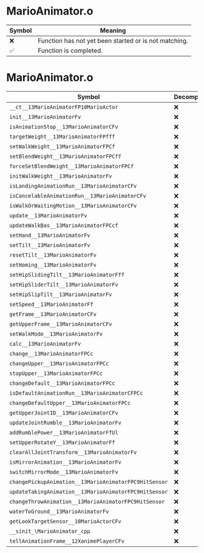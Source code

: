 # MarioAnimator.o
| Symbol | Meaning 
| ------------- | ------------- 
| :x: | Function has not yet been started or is not matching. 
| :white_check_mark: | Function is completed. 


# MarioAnimator.o
| Symbol | Decompiled? |
| ------------- | ------------- |
| `__ct__13MarioAnimatorFP10MarioActor` | :x: |
| `init__13MarioAnimatorFv` | :x: |
| `isAnimationStop__13MarioAnimatorCFv` | :x: |
| `targetWeight__13MarioAnimatorFPfff` | :x: |
| `setWalkWeight__13MarioAnimatorFPCf` | :x: |
| `setBlendWeight__13MarioAnimatorFPCff` | :x: |
| `forceSetBlendWeight__13MarioAnimatorFPCf` | :x: |
| `initWalkWeight__13MarioAnimatorFv` | :x: |
| `isLandingAnimationRun__13MarioAnimatorCFv` | :x: |
| `isCancelableAnimationRun__13MarioAnimatorCFv` | :x: |
| `isWalkOrWaitingMotion__13MarioAnimatorCFv` | :x: |
| `update__13MarioAnimatorFv` | :x: |
| `updateWalkBas__13MarioAnimatorFPCcf` | :x: |
| `setHand__13MarioAnimatorFv` | :x: |
| `setTilt__13MarioAnimatorFv` | :x: |
| `resetTilt__13MarioAnimatorFv` | :x: |
| `setHoming__13MarioAnimatorFv` | :x: |
| `setHipSlidingTilt__13MarioAnimatorFff` | :x: |
| `setHipSliderTilt__13MarioAnimatorFv` | :x: |
| `setHipSlipTilt__13MarioAnimatorFv` | :x: |
| `setSpeed__13MarioAnimatorFf` | :x: |
| `getFrame__13MarioAnimatorCFv` | :x: |
| `getUpperFrame__13MarioAnimatorCFv` | :x: |
| `setWalkMode__13MarioAnimatorFv` | :x: |
| `calc__13MarioAnimatorFv` | :x: |
| `change__13MarioAnimatorFPCc` | :x: |
| `changeUpper__13MarioAnimatorFPCc` | :x: |
| `stopUpper__13MarioAnimatorFPCc` | :x: |
| `changeDefault__13MarioAnimatorFPCc` | :x: |
| `isDefaultAnimationRun__13MarioAnimatorCFPCc` | :x: |
| `changeDefaultUpper__13MarioAnimatorFPCc` | :x: |
| `getUpperJointID__13MarioAnimatorCFv` | :x: |
| `updateJointRumble__13MarioAnimatorFv` | :x: |
| `addRumblePower__13MarioAnimatorFfUl` | :x: |
| `setUpperRotateY__13MarioAnimatorFf` | :x: |
| `clearAllJointTransform__13MarioAnimatorFv` | :x: |
| `isMirrorAnimation__13MarioAnimatorFv` | :x: |
| `switchMirrorMode__13MarioAnimatorFv` | :x: |
| `changePickupAnimation__13MarioAnimatorFPC9HitSensor` | :x: |
| `updateTakingAnimation__13MarioAnimatorFPC9HitSensor` | :x: |
| `changeThrowAnimation__13MarioAnimatorFPC9HitSensor` | :x: |
| `waterToGround__13MarioAnimatorFv` | :x: |
| `getLookTargetSensor__10MarioActorCFv` | :x: |
| `__sinit_\MarioAnimator_cpp` | :x: |
| `tellAnimationFrame__12XanimePlayerCFv` | :x: |
